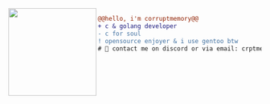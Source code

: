<img src="https://avatars.githubusercontent.com/u/88046785" align="left" height="175"/>

```diff
@@hello, i'm corruptmemory@@
+ с & golang developer
- c for soul
! opensource enjoyer & i use gentoo btw
# 📖 contact me on discord or via email: crptmem // crpt@kijy.de
```
